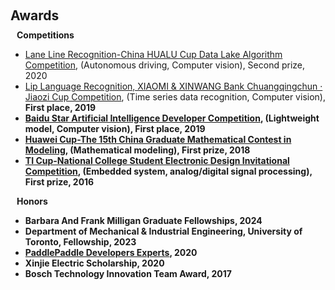 <h1 id="awards"></h1>

<h2 style="margin: 60px 0px 10px;">Awards</h2>

<h4 style="margin:0 10px 0;">Competitions</h4>
<ul>
  <li>
    <a href="https://dev.ehualu.com/dev/home/competition/competitionDetail?competitionId=1"><autocolor>Lane Line Recognition-China HUALU Cup Data Lake Algorithm Competition</autocolor></a>, (Autonomous driving, Computer vision), Second prize, 2020
  </li>
  <li>
    <a href="https://www.sohu.com/a/359357887_505818"><autocolor>Lip Language Recognition, XIAOMI & XINWANG Bank Chuangqingchun · Jiaozi Cup Competition</autocolor></a>, (Time series data recognition, Computer vision), <strong>First place<strong>, 2019
  </li>
  <li>
    <a href="https://star.baidu.com/#/news-info?tab=3&id=621579FECC16B9D39F0725B1D973F3C0"><autocolor>Baidu Star Artificial Intelligence Developer Competition</autocolor></a>, (Lightweight model, Computer vision), First place, 2019
  </li>
  <li>
    <a href="https://news.jiangnan.edu.cn/info/1074/58017.htm"><autocolor>Huawei Cup-The 15th China Graduate Mathematical Contest in Modeling</autocolor></a>, (Mathematical modeling), First prize, 2018
  </li>
  <li>
    <a href="http://jiangnan.ihwrm.com/index/article/articleinfo.html?doc_id=1535124"><autocolor>TI Cup-National College Student Electronic Design Invitational Competition</autocolor></a>, (Embedded system, analog/digital signal processing), First prize, 2016
  </li>
</ul>

<h4 style="margin:0 10px 0;">Honors</h4>
<ul>
  <li>
    Barbara And Frank Milligan Graduate Fellowships, 2024
  </li>
  <li>
    Department of Mechanical & Industrial Engineering, University of Toronto, Fellowship, 2023
  </li>
  <li>
    <a href="https://www.paddlepaddle.org.cn/ppdemd?n=/ppdemd/%E5%BC%A0%E9%B9%8F%E6%9D%BE"><autocolor>PaddlePaddle Developers Experts</autocolor></a>, 2020
  </li>
  <li>
    Xinjie Electric Scholarship, 2020
  </li>
  <li>
    Bosch Technology Innovation Team Award, 2017
  </li>
</ul>
